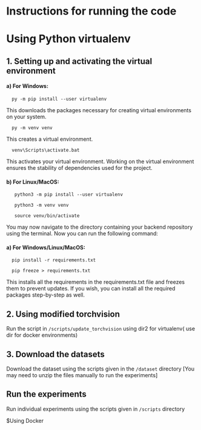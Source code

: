 # Instructions for running the code
# Using Python virtualenv

## 1. Setting up and activating the virtual environment
  
  #### a) For Windows: 
  ```
    py -m pip install --user virtualenv 
  ```
  This downloads the packages necessary for creating virtual environments on your system.
  ```  
    py -m venv venv 
  ```
  This creates a virtual environment.
  ```
    venv\Scripts\activate.bat
  ```
  This activates your virtual environment. Working on the virtual environment ensures the stability of dependencies used for the project.
  
  #### b) For Linux/MacOS:
  ```
     python3 -m pip install --user virtualenv
  ```
  ```
     python3 -m venv venv
  ```
  ```
     source venv/bin/activate
  ```

You may now navigate to the directory containing your backend repository using the terminal. Now you can run the following command:
  
  #### a) For Windows/Linux/MacOS:
  ```
    pip install -r requirements.txt
  ```
  ```
    pip freeze > requirements.txt
  ```
  
This installs all the requirements in the requirements.txt file and freezes them to prevent updates.
If you wish, you can install all the required packages step-by-step as well.

## 2. Using modified torchvision

Run the script in ```/scripts/update_torchvision``` using dir2 for virtualenv( use dir for docker environments)

## 3. Download the datasets

Download the dataset using the scripts given in the ```/dataset``` directory [You may need to unzip the files manually to run the experiments]

## Run the experiments
Run individual experiments using the scripts given in ```/scripts``` directory

$Using Docker
